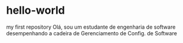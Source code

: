 # hello-world
my first repository
Olá, sou um estudante de engenharia de software desempenhando a cadeira de Gerenciamento de Config. de Software
